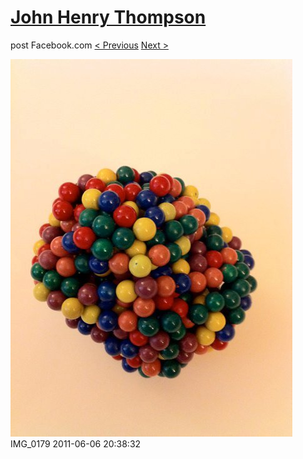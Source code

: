 # [John Henry Thompson](../README.md)
post Facebook.com
[< Previous](2011-06-06-2.md) [Next >](2011-06-06-4.md)

[![](../media/2011-06-06/Magnetic-Balls-IMG_0179.jpg)](../README.md)
IMG_0179
2011-06-06 20:38:32